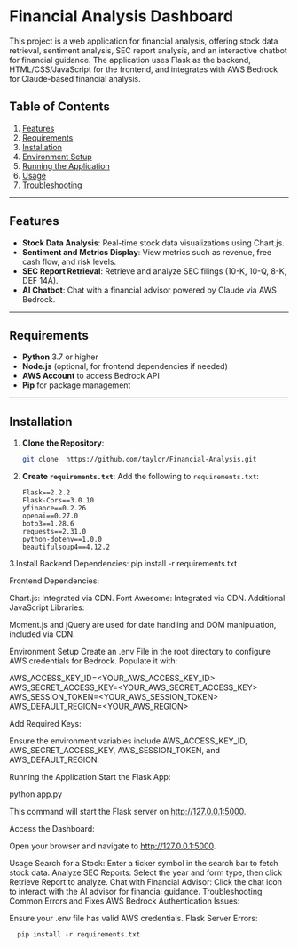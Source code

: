 # Financial Analysis Dashboard

This project is a web application for financial analysis, offering stock data retrieval, sentiment analysis, SEC report analysis, and an interactive chatbot for financial guidance. The application uses Flask as the backend, HTML/CSS/JavaScript for the frontend, and integrates with AWS Bedrock for Claude-based financial analysis.

## Table of Contents
1. [Features](#features)
2. [Requirements](#requirements)
3. [Installation](#installation)
4. [Environment Setup](#environment-setup)
5. [Running the Application](#running-the-application)
6. [Usage](#usage)
7. [Troubleshooting](#troubleshooting)

---

## Features

- **Stock Data Analysis**: Real-time stock data visualizations using Chart.js.
- **Sentiment and Metrics Display**: View metrics such as revenue, free cash flow, and risk levels.
- **SEC Report Retrieval**: Retrieve and analyze SEC filings (10-K, 10-Q, 8-K, DEF 14A).
- **AI Chatbot**: Chat with a financial advisor powered by Claude via AWS Bedrock.

---

## Requirements

- **Python** 3.7 or higher
- **Node.js** (optional, for frontend dependencies if needed)
- **AWS Account** to access Bedrock API
- **Pip** for package management

---

## Installation

1. **Clone the Repository**:
    ```bash
    git clone  https://github.com/taylcr/Financial-Analysis.git

    ```

2. **Create `requirements.txt`**:
   Add the following to `requirements.txt`:
   ```plaintext
   Flask==2.2.2
   Flask-Cors==3.0.10
   yfinance==0.2.26
   openai==0.27.0
   boto3==1.28.6
   requests==2.31.0
   python-dotenv==1.0.0
   beautifulsoup4==4.12.2

3.Install Backend Dependencies:
  pip install -r requirements.txt

Frontend Dependencies:

Chart.js: Integrated via CDN.
Font Awesome: Integrated via CDN.
Additional JavaScript Libraries:

Moment.js and jQuery are used for date handling and DOM manipulation, included via CDN.

Environment Setup
Create an .env File in the root directory to configure AWS credentials for Bedrock. Populate it with:

AWS_ACCESS_KEY_ID=<YOUR_AWS_ACCESS_KEY_ID>
AWS_SECRET_ACCESS_KEY=<YOUR_AWS_SECRET_ACCESS_KEY>
AWS_SESSION_TOKEN=<YOUR_AWS_SESSION_TOKEN>
AWS_DEFAULT_REGION=<YOUR_AWS_REGION>

Add Required Keys:

Ensure the environment variables include AWS_ACCESS_KEY_ID, AWS_SECRET_ACCESS_KEY, AWS_SESSION_TOKEN, and AWS_DEFAULT_REGION.


Running the Application
Start the Flask App:

python app.py

  This command will start the Flask server on http://127.0.0.1:5000.

  Access the Dashboard:

  Open your browser and navigate to http://127.0.0.1:5000.


Usage
  Search for a Stock: Enter a ticker symbol in the search bar to fetch stock data.
  Analyze SEC Reports: Select the year and form type, then click Retrieve Report to analyze.
  Chat with Financial Advisor: Click the chat icon to interact with the AI advisor for financial guidance.
  Troubleshooting
  Common Errors and Fixes
  AWS Bedrock Authentication Issues:
  
  Ensure your .env file has valid AWS credentials.
  Flask Server Errors:

      pip install -r requirements.txt



